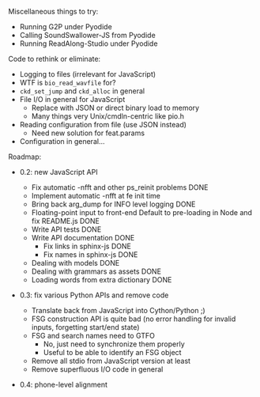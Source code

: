 Miscellaneous things to try:

- Running G2P under Pyodide
- Calling SoundSwallower-JS from Pyodide
- Running ReadAlong-Studio under Pyodide

Code to rethink or eliminate:

- Logging to files (irrelevant for JavaScript)
- WTF is `bio_read_wavfile` for?
- `ckd_set_jump` and `ckd_alloc` in general
- File I/O in general for JavaScript
  - Replace with JSON or direct binary load to memory
  - Many things very Unix/cmdln-centric like pio.h
- Reading configuration from file (use JSON instead)
  - Need new solution for feat.params
- Configuration in general...

Roadmap:

- 0.2: new JavaScript API
  - Fix automatic -nfft and other ps_reinit problems DONE
  - Implement automatic -nfft at fe init time
  - Bring back arg_dump for INFO level logging DONE
  - Floating-point input to front-end
    Default to pre-loading in Node and fix README.js DONE
  - Write API tests DONE
  - Write API documentation DONE
	- Fix links in sphinx-js DONE
	- Fix names in sphinx-js DONE
  - Dealing with models DONE
  - Dealing with grammars as assets DONE
  - Loading words from extra dictionary DONE

- 0.3: fix various Python APIs and remove code
  - Translate back from JavaScript into Cython/Python ;)
  - FSG construction API is quite bad (no error handling for invalid
	inputs, forgetting start/end state)
  - FSG and search names need to GTFO
	- No, just need to synchronize them properly
	- Useful to be able to identify an FSG object
  - Remove all stdio from JavaScript version at least
  - Remove superfluous I/O code in general

- 0.4: phone-level alignment
